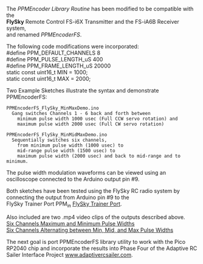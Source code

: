 The *PPMEncoder Library Routine* has been modified to be compatible with the<br>
**FlySky** Remote Control FS-i6X Transmitter and the FS-iA6B Receiver system,<br>
and renamed *PPMEncoderFS*.

The following code modifications were incorporated:<br>
	  #define PPM_DEFAULT_CHANNELS 8   
	  #define PPM_PULSE_LENGTH_uS 400  
	  #define PPM_FRAME_LENGTH_uS 20000  
	  static const uint16_t MIN = 1000;  
	  static const uint16_t MAX = 2000;

Two Example Sketches illustrate the syntax and demonstrate PPMEncoderFS:

	PPMEncoderFS_FlySky_MinMaxDemo.ino
	  Gang switches Channels 1 - 6 back and forth between  
	    minimum pulse width 1000 usec (Full CCW servo rotation) and    
	    maximum pulse width 2000 usec (Full CW servo rotation)
    
	PPMEncoderFS_FlySky_MinMidMaxDemo.ino
 	  Sequentially switches six channels,
	    from minimum pulse width (1000 usec) to
	    mid-range pulse width (1500 usec) to 
	    maximum pulse width (2000 usec) and back to mid-range and to minimum.
    
The pulse width modulation waveforms can be viewed using an oscilloscope connected to the Arduino output pin #9.

Both sketches have been tested using the FlySky RC radio system by connecting the output from Arduino pin #9 to the <br>FlySky Trainer Port PPM<sub>in</sub> [FlySky Trainer Port](FlySkyTrainerPort.jpg).

Also included are two .mp4 video clips of the outputs described above.<br>
[Six Channels Maximum and Minimum Pulse Widths](PPMEncoder_6CH_Min_Max.mp4)<br>
[Six Channels Alternating between Min, Mid, and Max Pulse Widths](PPMEncoder_6Ch_Min_Mid_Max.mp4)

The next goal is port PPMEncoderFS library utility to work with the Pico RP2040 chip and incorporate the results into Phase Four of the Adaptive RC Sailer Interface Project www.adaptivercsailer.com.

